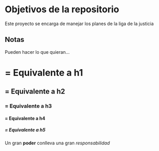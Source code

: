 # Objetivos de la repositorio

Este proyecto se encarga de manejar los planes de la liga de la justicia


## Notas
Pueden hacer lo que quieran...

# = Equivalente a h1
## = Equivalente a h2
### = Equivalente a h3
#### = Equivalente a h4
##### = Equivalente a h5

Un gran **poder** conlleva una gran *responsabilidad*
